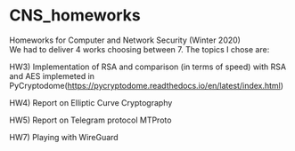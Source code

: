 # CNS_homeworks  
Homeworks for Computer and Network Security (Winter 2020)  
We had to deliver 4 works choosing between 7. The topics I chose are:  

  HW3) Implementation of RSA and comparison (in terms of speed) with RSA and AES implemeted in PyCryptodome(https://pycryptodome.readthedocs.io/en/latest/index.html)  
  
  HW4) Report on Elliptic Curve Cryptography  
  
  HW5) Report on Telegram protocol MTProto  
  
  HW7) Playing with WireGuard  

